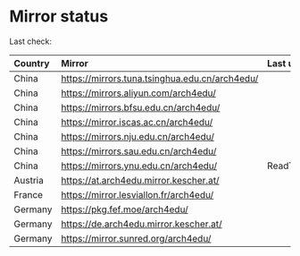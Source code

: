 <script src="./time.js"></script>
# Mirror status
Last check: <script type="text/javascript">localize(1680671815.3864896);</script>

|Country|Mirror|Last update|
|:------|:-----|:----------|
|China|https://mirrors.tuna.tsinghua.edu.cn/arch4edu/|<script type="text/javascript">localize(1680632903);</script>|
|China|https://mirrors.aliyun.com/arch4edu/|<script type="text/javascript">localize(1680577316);</script>|
|China|https://mirrors.bfsu.edu.cn/arch4edu/|<script type="text/javascript">localize(1680632903);</script>|
|China|https://mirror.iscas.ac.cn/arch4edu/|<script type="text/javascript">localize(1680632903);</script>|
|China|https://mirrors.nju.edu.cn/arch4edu/|<script type="text/javascript">localize(1680577316);</script>|
|China|https://mirrors.sau.edu.cn/arch4edu/|<script type="text/javascript">localize(1673850842);</script>|
|China|https://mirrors.ynu.edu.cn/arch4edu/|ReadTimeout|
|Austria|https://at.arch4edu.mirror.kescher.at/|<script type="text/javascript">localize(1680632903);</script>|
|France|https://mirror.lesviallon.fr/arch4edu/|<script type="text/javascript">localize(1680632903);</script>|
|Germany|https://pkg.fef.moe/arch4edu/|<script type="text/javascript">localize(1680632903);</script>|
|Germany|https://de.arch4edu.mirror.kescher.at/|<script type="text/javascript">localize(1680632903);</script>|
|Germany|https://mirror.sunred.org/arch4edu/|<script type="text/javascript">localize(1680632903);</script>|

<script src="./tablefilter/tablefilter.js"></script>
<script src="./table.js"></script>